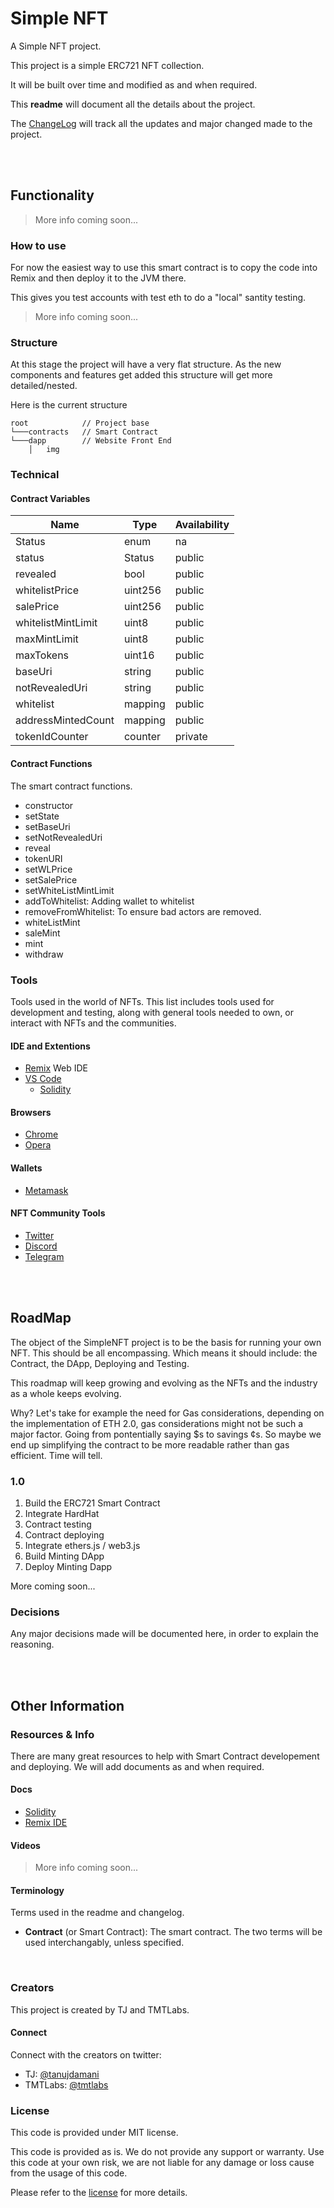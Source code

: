 # Simple NFT

A Simple NFT project.

This project is a simple ERC721 NFT collection.

It will be built over time and modified as and when required.

This **readme** will document all the details about the project.

The [ChangeLog](CHANGELOG.md) will track all the updates and major changed made to the project.

<br><br>

## Functionality

> More info coming soon...

### How to use

For now the easiest way to use this smart contract is to copy the code into Remix and then deploy it to the JVM there.

This gives you test accounts with test eth to do a "local" santity testing.

> More info coming soon...

### Structure

At this stage the project will have a very flat structure. As the new components and features get added this structure will get more detailed/nested.

Here is the current structure

```text
root            // Project base
└───contracts   // Smart Contract
└───dapp        // Website Front End
    │   img
```

### Technical

#### Contract Variables

| Name                | Type     | Availability  |
|-------------------- |--------- |-------------- |
| Status              | enum     | na            |
| status              | Status   | public        |
| revealed            | bool     | public        |
| whitelistPrice      | uint256  | public        |
| salePrice           | uint256  | public        |
| whitelistMintLimit  | uint8    | public        |
| maxMintLimit        | uint8    | public        |
| maxTokens           | uint16   | public        |
| baseUri             | string   | public        |
| notRevealedUri      | string   | public        |
| whitelist           | mapping  | public        |
| addressMintedCount  | mapping  | public        |
| tokenIdCounter      | counter  | private       |

#### Contract Functions

The smart contract functions.

- constructor
- setState
- setBaseUri
- setNotRevealedUri
- reveal
- tokenURI
- setWLPrice
- setSalePrice
- setWhiteListMintLimit
- addToWhitelist: Adding wallet to whitelist
- removeFromWhitelist: To ensure bad actors are removed.
- whiteListMint
- saleMint
- mint
- withdraw

### Tools

Tools used in the world of NFTs. This list includes tools used for development and testing, along with general tools needed to own, or interact with NFTs and the communities.

#### IDE and Extentions

- [Remix](https://remix.ethereum.org/) Web IDE
- [VS Code](https://code.visualstudio.com/)
  - [Solidity](https://marketplace.visualstudio.com/items?itemName=JuanBlanco.solidity)

#### Browsers

- [Chrome](https://www.google.com/chrome/)
- [Opera](https://www.opera.com/)

#### Wallets

- [Metamask](https://metamask.io/download/)

#### NFT Community Tools

- [Twitter](https://twitter.com/)
- [Discord](https://discord.com/)
- [Telegram](https://telegram.org/)

<br><br>

## RoadMap

The object of the SimpleNFT project is to be the basis for running your own NFT. This should be all encompassing. Which means it should include: the Contract, the DApp, Deploying and Testing.

This roadmap will keep growing and evolving as the NFTs and the industry as a whole keeps evolving.

Why? Let's take for example the need for Gas considerations, depending on the implementation of ETH 2.0, gas considerations might not be such a major factor. Going from pontentially saying $s to savings ¢s. So maybe we end up simplifying the contract to be more readable rather than gas efficient. Time will tell.

### 1.0

1. Build the ERC721 Smart Contract
1. Integrate HardHat
1. Contract testing
1. Contract deploying
1. Integrate ethers.js / web3.js
1. Build Minting DApp
1. Deploy Minting Dapp

More coming soon...

### Decisions

Any major decisions made will be documented here, in order to explain the reasoning.

<br><br>

## Other Information

### Resources & Info

There are many great resources to help with Smart Contract developement and deploying. We will add documents as and when required.

#### Docs

- [Solidity](https://docs.soliditylang.org/en/latest)
- [Remix IDE](https://remix-ide.readthedocs.io/en/latest/)

#### Videos

> More info coming soon...

#### Terminology

Terms used in the readme and changelog.

- **Contract** (or Smart Contract): The smart contract. The two terms will be used interchangably, unless specified.

<br>

### Creators

This project is created by TJ and TMTLabs.

#### Connect

Connect with the creators on twitter:

- TJ: [@tanujdamani](https://twitter.com/tanujdamani)
- TMTLabs: [@tmtlabs](https://twitter.com/tmtlabs)

### License

This code is provided under MIT license.

This code is provided as is. We do not provide any support or warranty. Use this code at your own risk, we are not liable for any damage or loss cause from the usage of this code.

Please refer to the [license](LICENSE.txt) for more details.
